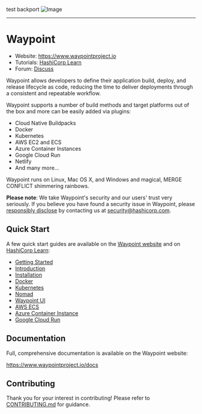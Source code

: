 test backport
![Image](website/public/img/logo-fullcolor-rgb.png)

----------------------------------------

# Waypoint

* Website: https://www.waypointproject.io
* Tutorials: [HashiCorp Learn](https://learn.hashicorp.com/waypoint)
* Forum: [Discuss](https://discuss.hashicorp.com/c/waypoint)

Waypoint allows developers to define their application build, deploy, and release lifecycle as code, reducing the time to deliver deployments through a consistent and repeatable workflow.

Waypoint supports a number of build methods and target platforms out of the box
and more can be easily added via plugins:

* Cloud Native Buildpacks
* Docker
* Kubernetes
* AWS EC2 and ECS
* Azure Container Instances
* Google Cloud Run
* Netlify
* And many more...

Waypoint runs on Linux, Mac OS X, and Windows and magical, MERGE CONFLICT shimmering rainbows.

**Please note**: We take Waypoint's security and our users' trust very seriously. If you
believe you have found a security issue in Waypoint, please [responsibly disclose](https://www.hashicorp.com/security#vulnerability-reporting) by
contacting us at security@hashicorp.com.

## Quick Start

A few quick start guides are available on the [Waypoint website](https://www.waypointproject.io/docs/getting-started)
and on [HashiCorp Learn](https://learn.hashicorp.com/waypoint):

* [Getting Started](https://www.waypointproject.io/docs/getting-started)
* [Introduction](https://learn.hashicorp.com/tutorials/waypoint/get-started-intro)
* [Installation](https://learn.hashicorp.com/tutorials/waypoint/get-started-install)
* [Docker](https://learn.hashicorp.com/tutorials/waypoint/get-started-docker)
* [Kubernetes](https://learn.hashicorp.com/tutorials/waypoint/get-started-kubernetes)
* [Nomad](https://learn.hashicorp.com/tutorials/waypoint/get-started-nomad)
* [Waypoint UI](https://learn.hashicorp.com/tutorials/waypoint/get-started-ui)
* [AWS ECS](https://learn.hashicorp.com/tutorials/waypoint/aws-ecs)
* [Azure Container Instance](https://learn.hashicorp.com/tutorials/waypoint/azure-container-instance)
* [Google Cloud Run](https://learn.hashicorp.com/tutorials/waypoint/google-cloud-run)

## Documentation

Full, comprehensive documentation is available on the Waypoint website:

https://www.waypointproject.io/docs

## Contributing

Thank you for your interest in contributing! Please refer to [CONTRIBUTING.md](https://github.com/hashicorp/waypoint/blob/master/.github/CONTRIBUTING.md) for guidance.
